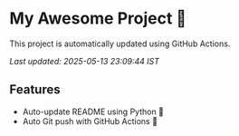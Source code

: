 # My Awesome Project 🚀

This project is automatically updated using GitHub Actions.

_Last updated: 2025-05-13 23:09:44 IST_

## Features
- Auto-update README using Python 🐍
- Auto Git push with GitHub Actions 🤖

